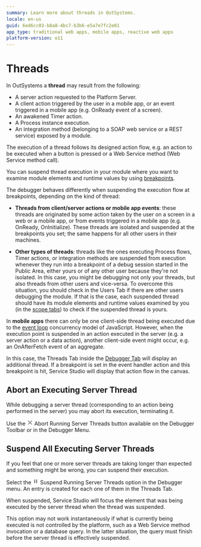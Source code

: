 ```yaml
---
summary: Learn more about threads in OutSystems.
locale: en-us
guid: 6ed6cc03-b8a8-4bc7-b3b6-e5a7e7fc2e01
app_type: traditional web apps, mobile apps, reactive web apps
platform-version: o11
---
```


# Threads

In OutSystems a **thread** may result from the following:

* A server action requested to the Platform Server.
* A client action triggered by the user in a mobile app, or an event triggered in a mobile app (e.g. OnReady event of a screen).
* An awakened Timer action.
* A Process instance execution.
* An integration method (belonging to a SOAP web service or a REST service) exposed by a module. 

The execution of a thread follows its designed action flow, e.g. an action to be executed when a button is pressed or a Web Service method (Web Service method call).

You can suspend thread execution in your module where you want to examine module elements and runtime values by using [breakpoints](<breakpoints.md>).

The debugger behaves differently when suspending the execution flow at breakpoints, depending on the kind of thread:

* **Threads from client/server actions or mobile app events**: these threads are originated by some action taken by the user on a screen in a web or a mobile app, or from events triggered in a mobile app (e.g. OnReady, OnInitialize). These threads are isolated and suspended at the breakpoints you set; the same happens for all other users in their machines.

* **Other types of threads**: threads like the ones executing Process flows, Timer actions, or integration methods are suspended from execution whenever they run into a breakpoint of a debug session started in the Public Area, either yours or of any other user because they're not isolated. In this case, you might be debugging not only your threads, but also threads from other users and vice-versa. To overcome this situation, you should check in the Users Tab if there are other users debugging the module. If that is the case, each suspended thread should have its module elements and runtime values examined by you (in the [scope tabs](<debugger-ui-reference.md#scope-tabs-area>)) to check if the suspended thread is yours.

<div class="info" markdown="1"> 

In **mobile apps** there can only be one client-side thread being executed due to the [event loop](<https://developer.mozilla.org/en-US/docs/Web/JavaScript/EventLoop>) concurrency model of JavaScript. However, when the execution point is suspended in an action executed in the server (e.g. a server action or a data action), another client-side event might occur, e.g. an OnAfterFetch event of an aggregate. 

In this case, the Threads Tab inside the [Debugger Tab](<debugger-ui-reference.md#debugging-context-area>) will display an additional thread. If a breakpoint is set in the event handler action and this breakpoint is hit, Service Studio will display that action flow in the canvas.

</div>


## Abort an Executing Server Thread

While debugging a server thread (corresponding to an action being performed in the server) you may abort its execution, terminating it.

Use the ![](images/toolbar-button-abort.png) Abort Running Server Threads button available on the Debugger Toolbar or in the Debugger Menu.


## Suspend All Executing Server Threads

If you feel that one or more server threads are taking longer than expected and something might be wrong, you can suspend their execution.

Select the ![](images/toolbar-button-suspend.png) Suspend Running Server Threads option in the Debugger menu. An entry is created for each one of them in the Threads Tab. 

When suspended, Service Studio will focus the element that was being executed by the server thread when the thread was suspended.

<div class="info" markdown="1">

This option may not work instantaneously if what is currently being executed is not controlled by the platform, such as a Web Service method invocation or a database query. In the latter situation, the query must finish before the server thread is effectively suspended.

</div>

